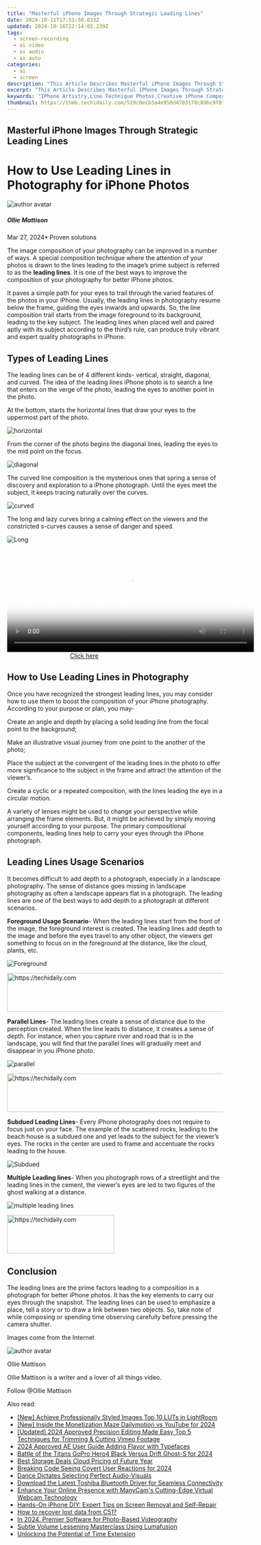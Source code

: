 ```yaml
---
title: "Masterful iPhone Images Through Strategic Leading Lines"
date: 2024-10-11T17:51:50.033Z
updated: 2024-10-16T22:14:02.239Z
tags: 
  - screen-recording
  - ai video
  - ai audio
  - ai auto
categories: 
  - ai
  - screen
description: "This Article Describes Masterful iPhone Images Through Strategic Leading Lines"
excerpt: "This Article Describes Masterful iPhone Images Through Strategic Leading Lines"
keywords: "IPhone Artistry,Line Technique Photos,Creative iPhone Composition,Professional iPhone Shots,Strategic Photography Methods,Leading Lines in Imaging,Masterful iPhone Visuals"
thumbnail: https://thmb.techidaily.com/519c0ecb3a4e958d4703170c89bc9f0f4e206bb0aa2219c94653cd1097dc9a0c.jpg
---
```


## Masterful iPhone Images Through Strategic Leading Lines

# How to Use Leading Lines in Photography for iPhone Photos

![author avatar](https://images.wondershare.com/filmora/article-images/ollie-mattison.jpg)

##### Ollie Mattison

 Mar 27, 2024• Proven solutions

 The image composition of your photography can be improved in a number of ways. A special composition technique where the attention of your photos is drawn to the lines leading to the image’s prime subject is referred to as the **leading lines**. It is one of the best ways to improve the composition of your photography for better iPhone photos.

 It paves a simple path for your eyes to trail through the varied features of the photos in your iPhone. Usually, the leading lines in photography resume below the frame, guiding the eyes inwards and upwards. So, the line composition trail starts from the image foreground to its background, leading to the key subject. The leading lines when placed well and paired aptly with its subject according to the third’s rule, can produce truly vibrant and expert quality photographs in iPhone.

## Types of Leading Lines

 The leading lines can be of 4 different kinds- vertical, straight, diagonal, and curved. The idea of the leading lines iPhone photo is to search a line that enters on the verge of the photo, leading the eyes to another point in the photo.

 At the bottom, starts the horizontal lines that draw your eyes to the uppermost part of the photo.

![horizontal](https://images.wondershare.com/filmora/horizontal-lines.jpg)

 From the corner of the photo begins the diagonal lines, leading the eyes to the mid point on the focus.

![diagonal](https://images.wondershare.com/filmora/diagonal-lines.jpg)

 The curved line composition is the mysterious ones that spring a sense of discovery and exploration to a iPhone photograph. Until the eyes meet the subject, it keeps tracing naturally over the curves.

![curved](https://images.wondershare.com/filmora/curved-lines.jpg)

 The long and lazy curves bring a calming effect on the viewers and the constricted s-curves causes a sense of danger and speed.

![Long](https://images.wondershare.com/filmora/Long-lines.jpg)

<!-- affiliate ads begin -->
<span id="1983582">
					<video width="576" height="240" style="cursor:pointer"
           poster="//a.impactradius-go.com/display-clicktoplayimage/1983582.png"
           onclick="if(!this.playClicked){this.play();this.setAttribute('controls',true);this.playClicked=true;}">
	   <source src="//a.impactradius-go.com/display-ad/22993-1983582">
	   <img src="//a.impactradius-go.com/display-clicktoplayimage/1983582.png" style="border: none; height: 100%; width: 100%; object-fit: contain">
	</video>
	<div style="width:360px;text-align:center"><a href="javascript:window.open(decodeURIComponent('https%3A%2F%2Fhomestyler.sjv.io%2Fc%2F5597632%2F1983582%2F22993'), '_blank');void(0);">Click here</a></div>
</span>
<img height="0" width="0" src="https://imp.pxf.io/i/5597632/1983582/22993" style="position:absolute;visibility:hidden;" border="0" />
<!-- affiliate ads end -->

## How to Use Leading Lines in Photography

 Once you have recognized the strongest leading lines, you may consider how to use them to boost the composition of your iPhone photography. According to your purpose or plan, you may-

 Create an angle and depth by placing a solid leading line from the focal point to the background;

 Make an illustrative visual journey from one point to the another of the photo;

 Place the subject at the convergent of the leading lines in the photo to offer more significance to the subject in the frame and attract the attention of the viewer’s.

 Create a cyclic or a repeated composition, with the lines leading the eye in a circular motion.

 A variety of lenses might be used to change your perspective while arranging the frame elements. But, it might be achieved by simply moving yourself according to your purpose. The primary compositional components, leading lines help to carry your eyes through the iPhone photograph.

## Leading Lines Usage Scenarios

 It becomes difficult to add depth to a photograph, especially in a landscape photography. The sense of distance goes missing in landscape photography as often a landscape appears flat in a photograph. The leading lines are one of the best ways to add depth to a photograph at different scenarios.

**Foreground Usage Scenario**\- When the leading lines start from the front of the image, the foreground interest is created. The leading lines add depth to the image and before the eyes travel to any other object, the viewers get something to focus on in the foreground at the distance, like the cloud, plants, etc.

![Foreground](https://images.wondershare.com/filmora/Foreground.jpg)

<!-- affiliate ads begin -->
<a href="https://versadesk.pxf.io/c/5597632/1815679/21290" target="_top" id="1815679">
  <img src="//a.impactradius-go.com/display-ad/21290-1815679" border="0" alt="https://techidaily.com" width="728" height="90"/>
</a>
<img height="0" width="0" src="https://versadesk.pxf.io/i/5597632/1815679/21290" style="position:absolute;visibility:hidden;" border="0" />
<!-- affiliate ads end -->

**Parallel Lines**\- The leading lines create a sense of distance due to the perception created. When the line leads to distance, it creates a sense of depth. For instance, when you capture river and road that is in the landscape, you will find that the parallel lines will gradually meet and disappear in you iPhone photo.

![parallel](https://images.wondershare.com/filmora/parallel.jpg)

<!-- affiliate ads begin -->
<a href="https://appsumo.8odi.net/c/5597632/2151856/7443" target="_top" id="2151856">
  <img src="//a.impactradius-go.com/display-ad/7443-2151856" border="0" alt="https://techidaily.com" width="728" height="90"/>
</a>
<img height="0" width="0" src="https://appsumo.8odi.net/i/5597632/2151856/7443" style="position:absolute;visibility:hidden;" border="0" />
<!-- affiliate ads end -->

**Subdued Leading Lines**\- Every iPhone photography does not require to focus just on your face. The example of the scattered rocks, leading to the beach house is a subdued one and yet leads to the subject for the viewer’s eyes. The rocks in the center are used to frame and accentuate the rocks leading to the house.

![Subdued](https://images.wondershare.com/filmora/Subdued-Leading.jpg)

**Multiple Leading lines**\- When you photograph rows of a streetlight and the leading lines in the cement, the viewer’s eyes are led to two figures of the ghost walking at a distance.

![multiple leading lines](https://images.wondershare.com/filmora/multiple.jpg)

<!-- affiliate ads begin -->
<a href="https://bluettius.sjv.io/c/5597632/2139108/17108" target="_top" id="2139108">
  <img src="//a.impactradius-go.com/display-ad/17108-2139108" border="0" alt="https://techidaily.com" width="250" height="90"/>
</a>
<img height="0" width="0" src="https://bluettius.sjv.io/i/5597632/2139108/17108" style="position:absolute;visibility:hidden;" border="0" />
<!-- affiliate ads end -->

## Conclusion

 The leading lines are the prime factors leading to a composition in a photograph for better iPhone photos. It has the key elements to carry our eyes through the snapshot. The leading lines can be used to emphasize a place, tell a story or to draw a link between two objects. So, take note of while composing or spending time observing carefully before pressing the camera shutter.

 Images come from the Internet

![author avatar](https://images.wondershare.com/filmora/article-images/ollie-mattison.jpg)

Ollie Mattison

Ollie Mattison is a writer and a lover of all things video.

Follow @Ollie Mattison

<ins class="adsbygoogle"
      style="display:block"
      data-ad-client="ca-pub-7571918770474297"
      data-ad-slot="8358498916"
      data-ad-format="auto"
      data-full-width-responsive="true"></ins>

<span class="atpl-alsoreadstyle">Also read:</span>
<div><ul>
<li><a href="https://extra-lessons.techidaily.com/new-achieve-professionally-styled-images-top-10-luts-in-lightroom/"><u>[New] Achieve Professionally Styled Images Top 10 LUTs in LightRoom</u></a></li>
<li><a href="https://youtube-web.techidaily.com/nside-the-monetization-maze-dailymotion-vs-youtube-for-2024/"><u>[New] Inside the Monetization Maze Dailymotion vs YouTube for 2024</u></a></li>
<li><a href="https://vimeo-videos.techidaily.com/updated-2024-approved-precision-editing-made-easy-top-5-techniques-for-trimming-and-cutting-vimeo-footage/"><u>[Updated] 2024 Approved Precision Editing Made Easy Top 5 Techniques for Trimming & Cutting Vimeo Footage</u></a></li>
<li><a href="https://extra-lessons.techidaily.com/2024-approved-ae-user-guide-adding-flavor-with-typefaces/"><u>2024 Approved AE User Guide Adding Flavor with Typefaces</u></a></li>
<li><a href="https://extra-lessons.techidaily.com/battle-of-the-titans-gopro-hero4-black-versus-drift-ghost-s-for-2024/"><u>Battle of the Titans GoPro Hero4 Black Versus Drift Ghost-S for 2024</u></a></li>
<li><a href="https://extra-lessons.techidaily.com/best-storage-deals-cloud-pricing-of-future-year/"><u>Best Storage Deals Cloud Pricing of Future Year</u></a></li>
<li><a href="https://extra-lessons.techidaily.com/breaking-code-seeing-covert-user-reactions-for-2024/"><u>Breaking Code Seeing Covert User Reactions for 2024</u></a></li>
<li><a href="https://youtube-sure.techidaily.com/-dictates-selecting-perfect-audio-visuals/"><u>Dance Dictates Selecting Perfect Audio-Visuals</u></a></li>
<li><a href="https://hardware-help.techidaily.com/download-the-latest-toshiba-bluetooth-driver-for-seamless-connectivity/"><u>Download the Latest Toshiba Bluetooth Driver for Seamless Connectivity</u></a></li>
<li><a href="https://solve-helper.techidaily.com/enhance-your-online-presence-with-manycams-cutting-edge-virtual-webcam-technology/"><u>Enhance Your Online Presence with ManyCam's Cutting-Edge Virtual Webcam Technology</u></a></li>
<li><a href="https://data-safeguard.techidaily.com/hands-on-iphone-diy-expert-tips-on-screen-removal-and-self-repair/"><u>Hands-On iPhone DIY: Expert Tips on Screen Removal and Self-Repair</u></a></li>
<li><a href="https://blog-min.techidaily.com/how-to-recover-lost-data-from-c51-by-fonelab-android-recover-data/"><u>How to recover lost data from C51?</u></a></li>
<li><a href="https://extra-skills.techidaily.com/in-2024-premier-software-for-photo-based-videography/"><u>In 2024, Premier Software for Photo-Based Videography</u></a></li>
<li><a href="https://extra-lessons.techidaily.com/subtle-volume-lessening-masterclass-using-lumafusion/"><u>Subtle Volume Lessening Masterclass Using Lumafusion</u></a></li>
<li><a href="https://extra-lessons.techidaily.com/unlocking-the-potential-of-time-extension/"><u>Unlocking the Potential of Time Extension</u></a></li>
</ul></div>

